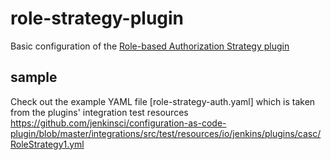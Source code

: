 # role-strategy-plugin

Basic configuration of the [Role-based Authorization Strategy plugin](https://plugins.jenkins.io/role-strategy)

## sample

Check out the example YAML file [role-strategy-auth.yaml] which is taken from the plugins' integration test resources <https://github.com/jenkinsci/configuration-as-code-plugin/blob/master/integrations/src/test/resources/io/jenkins/plugins/casc/RoleStrategy1.yml>

